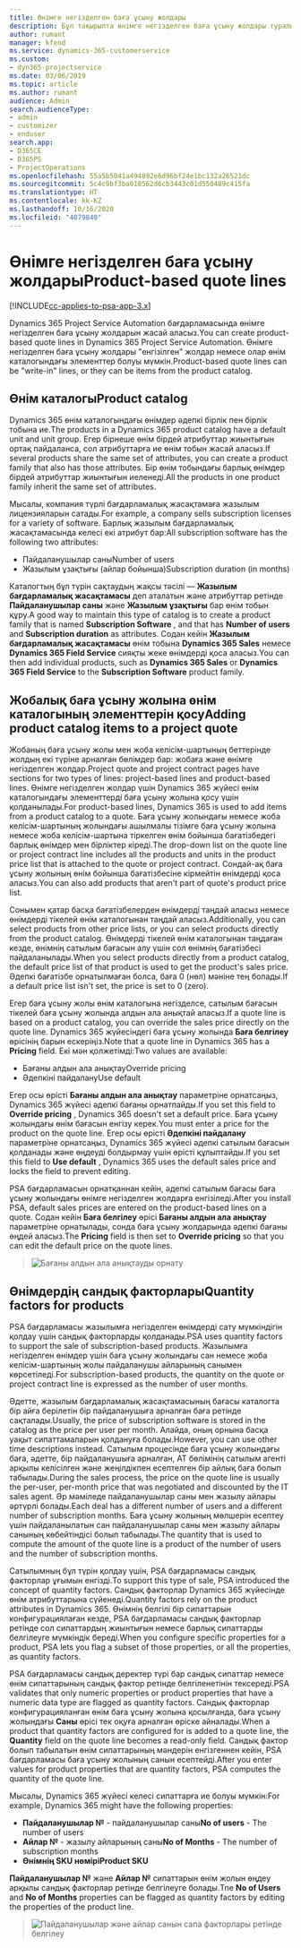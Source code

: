 ```yaml
---
title: Өнімге негізделген баға ұсыну жолдары
description: Бұл тақырыпта өнімге негізделген баға ұсыну жолдары туралы ақпарат берілген.
author: rumant
manager: kfend
ms.service: dynamics-365-customerservice
ms.custom:
- dyn365-projectservice
ms.date: 03/06/2019
ms.topic: article
ms.author: rumant
audience: Admin
search.audienceType:
- admin
- customizer
- enduser
search.app:
- D365CE
- D365PS
- ProjectOperations
ms.openlocfilehash: 55a5b5041a494892e6d96bf24e1bc132a26521dc
ms.sourcegitcommit: 5c4c9bf3ba018562d6cb3443c01d550489c415fa
ms.translationtype: HT
ms.contentlocale: kk-KZ
ms.lasthandoff: 10/16/2020
ms.locfileid: "4079840"
---
```

# <a name="product-based-quote-lines"></a><span data-ttu-id="2f6ea-103">Өнімге негізделген баға ұсыну жолдары</span><span class="sxs-lookup"><span data-stu-id="2f6ea-103">Product-based quote lines</span></span>

[!INCLUDE[cc-applies-to-psa-app-3.x](../includes/cc-applies-to-psa-app-3x.md)]


<span data-ttu-id="2f6ea-104">Dynamics 365 Project Service Automation бағдарламасында өнімге негізделген баға ұсыну жолдарын жасай аласыз.</span><span class="sxs-lookup"><span data-stu-id="2f6ea-104">You can create product-based quote lines in Dynamics 365 Project Service Automation.</span></span> <span data-ttu-id="2f6ea-105">Өнімге негізделген баға ұсыну жолдары "енгізілген" жолдар немесе олар өнім каталогындағы элементтер болуы мүмкін.</span><span class="sxs-lookup"><span data-stu-id="2f6ea-105">Product-based quote lines can be "write-in" lines, or they can be items from the product catalog.</span></span>

## <a name="product-catalog"></a><span data-ttu-id="2f6ea-106">Өнім каталогы</span><span class="sxs-lookup"><span data-stu-id="2f6ea-106">Product catalog</span></span>

<span data-ttu-id="2f6ea-107">Dynamics 365 өнім каталогындағы өнімдер әдепкі бірлік пен бірлік тобына ие.</span><span class="sxs-lookup"><span data-stu-id="2f6ea-107">The products in a Dynamics 365 product catalog have a default unit and unit group.</span></span> <span data-ttu-id="2f6ea-108">Егер бірнеше өнім бірдей атрибуттар жиынтығын ортақ пайдаланса, сол атрибуттарға ие өнім тобын жасай аласыз.</span><span class="sxs-lookup"><span data-stu-id="2f6ea-108">If several products share the same set of attributes, you can create a product family that also has those attributes.</span></span> <span data-ttu-id="2f6ea-109">Бір өнім тобындағы барлық өнімдер бірдей атрибуттар жиынтығын иеленеді.</span><span class="sxs-lookup"><span data-stu-id="2f6ea-109">All the products in one product family inherit the same set of attributes.</span></span>

<span data-ttu-id="2f6ea-110">Мысалы, компания түрлі бағдарламалық жасақтамаға жазылым лицензияларын сатады.</span><span class="sxs-lookup"><span data-stu-id="2f6ea-110">For example, a company sells subscription licenses for a variety of software.</span></span> <span data-ttu-id="2f6ea-111">Барлық жазылым бағдарламалық жасақтамасында келесі екі атрибут бар:</span><span class="sxs-lookup"><span data-stu-id="2f6ea-111">All subscription software has the following two attributes:</span></span>

- <span data-ttu-id="2f6ea-112">Пайдаланушылар саны</span><span class="sxs-lookup"><span data-stu-id="2f6ea-112">Number of users</span></span> 
- <span data-ttu-id="2f6ea-113">Жазылым ұзақтығы (айлар бойынша)</span><span class="sxs-lookup"><span data-stu-id="2f6ea-113">Subscription duration (in months)</span></span>

<span data-ttu-id="2f6ea-114">Каталогтың бұл түрін сақтаудың жақсы тәсілі — **Жазылым бағдарламалық жасақтамасы** деп аталатын және атрибуттар ретінде **Пайдаланушылар саны** және **Жазылым ұзақтығы** бар өнім тобын құру.</span><span class="sxs-lookup"><span data-stu-id="2f6ea-114">A good way to maintain this type of catalog is to create a product family that is named **Subscription Software** , and that has **Number of users** and **Subscription duration** as attributes.</span></span> <span data-ttu-id="2f6ea-115">Содан кейін **Жазылым бағдарламалық жасақтамасы** өнім тобына **Dynamics 365 Sales** немесе **Dynamics 365 Field Service** сияқты жеке өнімдерді қоса аласыз.</span><span class="sxs-lookup"><span data-stu-id="2f6ea-115">You can then add individual products, such as **Dynamics 365 Sales** or **Dynamics 365 Field Service** to the **Subscription Software** product family.</span></span>

## <a name="adding-product-catalog-items-to-a-project-quote"></a><span data-ttu-id="2f6ea-116">Жобалық баға ұсыну жолына өнім каталогының элементтерін қосу</span><span class="sxs-lookup"><span data-stu-id="2f6ea-116">Adding product catalog items to a project quote</span></span>

<span data-ttu-id="2f6ea-117">Жобаның баға ұсыну жолы мен жоба келісім-шартының беттерінде жолдың екі түріне арналған бөлімдер бар: жобаға және өнімге негізделген жолдар.</span><span class="sxs-lookup"><span data-stu-id="2f6ea-117">Project quote and project contract pages have sections for two types of lines: project-based lines and product-based lines.</span></span> <span data-ttu-id="2f6ea-118">Өнімге негізделген жолдар үшін Dynamics 365 жүйесі өнім каталогындағы элементтерді баға ұсыну жолына қосу үшін қолданылады.</span><span class="sxs-lookup"><span data-stu-id="2f6ea-118">For product-based lines, Dynamics 365 is used to add items from a product catalog to a quote.</span></span> <span data-ttu-id="2f6ea-119">Баға ұсыну жолындағы немесе жоба келісім-шартының жолындағы ашылмалы тізімге баға ұсыну жолына немесе жоба келісім-шартына тіркелген өнім бойынша бағатізбедегі барлық өнімдер мен бірліктер кіреді.</span><span class="sxs-lookup"><span data-stu-id="2f6ea-119">The drop-down list on the quote line or project contract line includes all the products and units in the product price list that is attached to the quote or project contract.</span></span> <span data-ttu-id="2f6ea-120">Сондай-ақ баға ұсыну жолының өнім бойынша бағатізбесіне кірмейтін өнімдерді қоса аласыз.</span><span class="sxs-lookup"><span data-stu-id="2f6ea-120">You can also add products that aren't part of quote's product price list.</span></span>

<span data-ttu-id="2f6ea-121">Сонымен қатар басқа бағатізбелерден өнімдерді таңдай аласыз немесе өнімдерді тікелей өнім каталогынан таңдай аласыз.</span><span class="sxs-lookup"><span data-stu-id="2f6ea-121">Additionally, you can select products from other price lists, or you can select products directly from the product catalog.</span></span> <span data-ttu-id="2f6ea-122">Өнімдерді тікелей өнім каталогынан таңдаған кезде, өнімнің сатылым бағасын алу үшін сол өнімнің бағатізбесі пайдаланылады.</span><span class="sxs-lookup"><span data-stu-id="2f6ea-122">When you select products directly from a product catalog, the default price list of that product is used to get the product's sales price.</span></span> <span data-ttu-id="2f6ea-123">Әдепкі бағатізбе орнатылмаған болса, баға 0 (нөл) мәніне тең болады.</span><span class="sxs-lookup"><span data-stu-id="2f6ea-123">If a default price list isn't set, the price is set to 0 (zero).</span></span>

<span data-ttu-id="2f6ea-124">Егер баға ұсыну жолы өнім каталогына негізделсе, сатылым бағасын тікелей баға ұсыну жолында алдын ала анықтай аласыз.</span><span class="sxs-lookup"><span data-stu-id="2f6ea-124">If a quote line is based on a product catalog, you can override the sales price directly on the quote line.</span></span> <span data-ttu-id="2f6ea-125">Dynamics 365 жүйесіндегі баға ұсыну жолында **Баға белгілеу** өрісінің барын ескеріңіз.</span><span class="sxs-lookup"><span data-stu-id="2f6ea-125">Note that a quote line in Dynamics 365 has a **Pricing** field.</span></span> <span data-ttu-id="2f6ea-126">Екі мән қолжетімді:</span><span class="sxs-lookup"><span data-stu-id="2f6ea-126">Two values are available:</span></span>

- <span data-ttu-id="2f6ea-127">Бағаны алдын ала анықтау</span><span class="sxs-lookup"><span data-stu-id="2f6ea-127">Override pricing</span></span>  
- <span data-ttu-id="2f6ea-128">Әдепкіні пайдалану</span><span class="sxs-lookup"><span data-stu-id="2f6ea-128">Use default</span></span>

<span data-ttu-id="2f6ea-129">Егер осы өрісті **Бағаны алдын ала анықтау** параметріне орнатсаңыз, Dynamics 365 жүйесі әдепкі бағаны орнатпайды.</span><span class="sxs-lookup"><span data-stu-id="2f6ea-129">If you set this field to **Override pricing** , Dynamics 365 doesn't set a default price.</span></span> <span data-ttu-id="2f6ea-130">Баға ұсыну жолындағы өнім бағасын енгізу керек.</span><span class="sxs-lookup"><span data-stu-id="2f6ea-130">You must enter a price for the product on the quote line.</span></span> <span data-ttu-id="2f6ea-131">Егер осы өрісті **Әдепкіні пайдалану** параметріне орнатсаңыз, Dynamics 365 жүйесі әдепкі сатылым бағасын қолданады және өңдеуді болдырмау үшін өрісті құлыптайды.</span><span class="sxs-lookup"><span data-stu-id="2f6ea-131">If you set this field to **Use default** , Dynamics 365 uses the default sales price and locks the field to prevent editing.</span></span>

<span data-ttu-id="2f6ea-132">PSA бағдарламасын орнатқаннан кейін, әдепкі сатылым бағасы баға ұсыну жолындағы өнімге негізделген жолдарға енгізіледі.</span><span class="sxs-lookup"><span data-stu-id="2f6ea-132">After you install PSA, default sales prices are entered on the product-based lines on a quote.</span></span> <span data-ttu-id="2f6ea-133">Содан кейін **Баға белгілеу** өрісі **Бағаны алдын ала анықтау** параметріне орнатылады, сонда баға ұсыну жолдарында әдепкі бағаны өңдей аласыз.</span><span class="sxs-lookup"><span data-stu-id="2f6ea-133">The **Pricing** field is then set to **Override pricing** so that you can edit the default price on the quote lines.</span></span>

> ![Бағаны алдын ала анықтауды орнату](media/basic-guide-10.png)
 
## <a name="quantity-factors-for-products"></a><span data-ttu-id="2f6ea-135">Өнімдердің сандық факторлары</span><span class="sxs-lookup"><span data-stu-id="2f6ea-135">Quantity factors for products</span></span>

<span data-ttu-id="2f6ea-136">PSA бағдарламасы жазылымға негізделген өнімдерді сату мүмкіндігін қолдау үшін сандық факторларды қолданады.</span><span class="sxs-lookup"><span data-stu-id="2f6ea-136">PSA uses quantity factors to support the sale of subscription-based products.</span></span> <span data-ttu-id="2f6ea-137">Жазылымға негізделген өнімдер үшін баға ұсыну жолындағы сан немесе жоба келісім-шартының жолы пайдаланушы айларының санымен көрсетіледі.</span><span class="sxs-lookup"><span data-stu-id="2f6ea-137">For subscription-based products, the quantity on the quote or project contract line is expressed as the number of user months.</span></span>

<span data-ttu-id="2f6ea-138">Әдетте, жазылым бағдарламалық жасақтамасының бағасы каталогта бір айға берілетін бір пайдаланушыға арналған баға ретінде сақталады.</span><span class="sxs-lookup"><span data-stu-id="2f6ea-138">Usually, the price of subscription software is stored in the catalog as the price per user per month.</span></span> <span data-ttu-id="2f6ea-139">Алайда, оның орнына басқа уақыт сипаттамаларын қолдануға болады.</span><span class="sxs-lookup"><span data-stu-id="2f6ea-139">However, you can use other time descriptions instead.</span></span> <span data-ttu-id="2f6ea-140">Сатылым процесінде баға ұсыну жолындағы баға, әдетте, бір пайдаланушыға арналған, АТ бөлімінің сатылым агенті арқылы келісілген және жеңілдікпен есептелген бір айлық баға болып табылады.</span><span class="sxs-lookup"><span data-stu-id="2f6ea-140">During the sales process, the price on the quote line is usually the per-user, per-month price that was negotiated and discounted by the IT sales agent.</span></span> <span data-ttu-id="2f6ea-141">Әр мәміледе пайдаланушылар саны мен жазылу айлары әртүрлі болады.</span><span class="sxs-lookup"><span data-stu-id="2f6ea-141">Each deal has a different number of users and a different number of subscription months.</span></span> <span data-ttu-id="2f6ea-142">Баға ұсыну жолының мөлшерін есептеу үшін пайдаланылатын сан пайдаланушылар саны мен жазылу айлары санының көбейтіндісі болып табылады.</span><span class="sxs-lookup"><span data-stu-id="2f6ea-142">The quantity that is used to compute the amount of the quote line is a product of the number of users and the number of subscription months.</span></span>

<span data-ttu-id="2f6ea-143">Сатылымның бұл түрін қолдау үшін, PSA бағдарламасы сандық факторлар ұғымын енгізді.</span><span class="sxs-lookup"><span data-stu-id="2f6ea-143">To support this type of sale, PSA introduced the concept of quantity factors.</span></span> <span data-ttu-id="2f6ea-144">Сандық факторлар Dynamics 365 жүйесінде өнім атрибуттарына сүйенеді.</span><span class="sxs-lookup"><span data-stu-id="2f6ea-144">Quantity factors rely on the product attributes in Dynamics 365.</span></span> <span data-ttu-id="2f6ea-145">Өнімнің белгілі бір сипаттарын конфигурациялаған кезде, PSA бағдарламасы сандық факторлар ретінде сол сипаттардың жиынтығын немесе барлық сипаттарды белгілеуге мүмкіндік береді.</span><span class="sxs-lookup"><span data-stu-id="2f6ea-145">When you configure specific properties for a product, PSA lets you flag a subset of those properties, or all the properties, as quantity factors.</span></span>

<span data-ttu-id="2f6ea-146">PSA бағдарламасы сандық деректер түрі бар сандық сипаттар немесе өнім сипаттарының сандық фактор ретінде белгіленетінін тексереді.</span><span class="sxs-lookup"><span data-stu-id="2f6ea-146">PSA validates that only numeric properties or product properties that have a numeric data type are flagged as quantity factors.</span></span> <span data-ttu-id="2f6ea-147">Сандық факторлар конфигурацияланған өнім баға ұсыну жолына қосылғанда, баға ұсыну жолындағы **Саны** өрісі тек оқуға арналған өріске айналады.</span><span class="sxs-lookup"><span data-stu-id="2f6ea-147">When a product that quantity factors are configured for is added to a quote line, the **Quantity** field on the quote line becomes a read-only field.</span></span> <span data-ttu-id="2f6ea-148">Сандық фактор болып табылатын өнім сипаттарының мәндерін енгізгеннен кейін, PSA бағдарламасы баға ұсыну жолының санын есептейді.</span><span class="sxs-lookup"><span data-stu-id="2f6ea-148">After you enter values for product properties that are quantity factors, PSA computes the quantity of the quote line.</span></span>

<span data-ttu-id="2f6ea-149">Мысалы, Dynamics 365 жүйесі келесі сипаттарға ие болуы мүмкін:</span><span class="sxs-lookup"><span data-stu-id="2f6ea-149">For example, Dynamics 365 might have the following properties:</span></span> 

- <span data-ttu-id="2f6ea-150">**Пайдаланушылар №** - пайдаланушылар саны</span><span class="sxs-lookup"><span data-stu-id="2f6ea-150">**No of users** - The number of users</span></span> 
- <span data-ttu-id="2f6ea-151">**Айлар №** - жазылу айларының саны</span><span class="sxs-lookup"><span data-stu-id="2f6ea-151">**No of Months** - The number of subscription months</span></span>
- <span data-ttu-id="2f6ea-152">**Өнімнің SKU нөмірі**</span><span class="sxs-lookup"><span data-stu-id="2f6ea-152">**Product SKU**</span></span> 

<span data-ttu-id="2f6ea-153">**Пайдаланушылар №** және **Айлар №** сипаттарын өнім жолын өңдеу арқылы сандық факторлар ретінде белгілеуге болады.</span><span class="sxs-lookup"><span data-stu-id="2f6ea-153">Tne **No of Users** and **No of Months** properties can be flagged as quantity factors by editing the properties of the product line.</span></span> 

> ![Пайдаланушылар және айлар санын сапа факторлары ретінде белгілеу](media/basic-guide-11.png)
 
